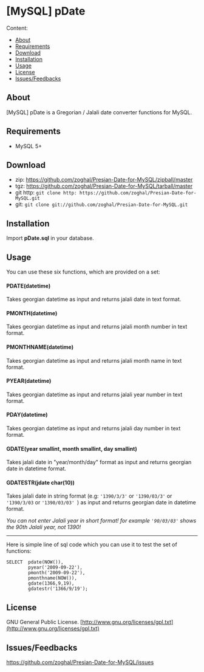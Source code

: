 # [MySQL] pDate
  

Content:
* [About](#about)
* [Requirements](#requirements)
* [Download](#download)
* [Installation](#installation)
* [Usage](#usage)
* [License](#license)
* [Issues/Feedbacks](#issuesfeedbacks)


## About

[MySQL] pDate is a Gregorian / Jalali date converter functions for MySQL.

## Requirements

* MySQL 5+

## Download

* zip: https://github.com/zoghal/Presian-Date-for-MySQL/zipball/master
* tgz: https://github.com/zoghal/Presian-Date-for-MySQL/tarball/master
* git http: `git clone http: https://github.com/zoghal/Presian-Date-for-MySQL.git`
* git: `git clone git://github.com/zoghal/Presian-Date-for-MySQL.git`

## Installation

Import __pDate.sql__ in your database.

## Usage

You can use these six functions, which are provided on a set:

#### PDATE(datetime)
Takes georgian datetime as input and returns jalali date in text format.

#### PMONTH(datetime)
Takes georgian datetime as input and returns jalali month number in text format.

#### PMONTHNAME(datetime)
Takes georgian datetime as input and returns jalali month name in text format.

#### PYEAR(datetime)
Takes georgian datetime as input and returns jalali year number in text format.

#### PDAY(datetime)
Takes georgian datetime as input and returns jalali day number in text format.

#### GDATE(year smallint, month smallint, day smallint)
Takes jalali date in "year/month/day" format as input and returns georgian date in datetime format.

#### GDATESTR(jdate char(10))
Takes jalali date in string format (e.g: `'1390/3/3'` or `'1390/03/3'` or `'1390/3/03` or `'1390/03/03' `) as input and returns georgian date in datetime format.

_You can not enter Jalali year in short format! for example `'90/03/03'` shows the 90th Jalali year, not 1390!_

---

Here is simple line of sql code which you can use it to test the set of functions:

```
SELECT	pdate(NOW()),
		pyear('2009-09-22'),
        pmonth('2009-09-22'),
        pmonthname(NOW()),
        gdate(1366,9,19),
        gdatestr('1366/9/19');
```
 
  
## License

GNU General Public License. [http://www.gnu.org/licenses/gpl.txt](http://www.gnu.org/licenses/gpl.txt)

## Issues/Feedbacks

https://github.com/zoghal/Presian-Date-for-MySQL/issues
